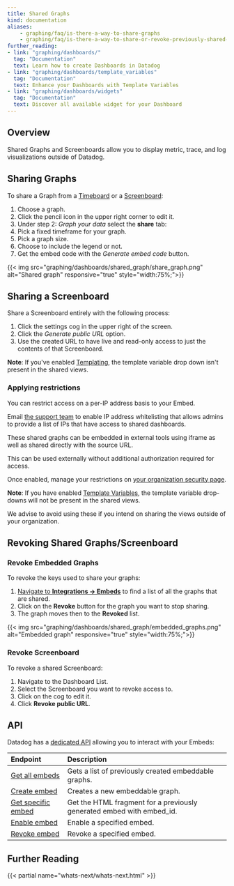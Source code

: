 ```yaml
---
title: Shared Graphs
kind: documentation
aliases:
    - graphing/faq/is-there-a-way-to-share-graphs
    - graphing/faq/is-there-a-way-to-share-or-revoke-previously-shared-graphs
further_reading:
- link: "graphing/dashboards/"
  tag: "Documentation"
  text: Learn how to create Dashboards in Datadog
- link: "graphing/dashboards/template_variables"
  tag: "Documentation"
  text: Enhance your Dashboards with Template Variables
- link: "graphing/dashboards/widgets"
  tag: "Documentation"
  text: Discover all available widget for your Dashboard
---
```


## Overview

Shared Graphs and Screenboards allow you to display metric, trace, and log visualizations outside of Datadog.

## Sharing Graphs

To share a Graph from a [Timeboard][5] or a [Screenboard][6]:

1. Choose a graph.
2. Click the pencil icon in the upper right corner to edit it.
3. Under step 2: *Graph your data* select the **share** tab:
4. Pick a fixed timeframe for your graph.
5. Pick a graph size.
6. Choose to include the legend or not.
7. Get the embed code with the *Generate embed code* button.

{{< img src="graphing/dashboards/shared_graph/share_graph.png" alt="Shared graph" responsive="true" style="width:75%;">}}

## Sharing a Screenboard

Share a Screenboard entirely with the following process:

1. Click the settings cog in the upper right of the screen.
2. Click the *Generate public URL* option.
3. Use the created URL to have live and read-only access to just the contents of that Screenboard.

**Note**: If you've enabled [Templating][13], the template variable drop down isn't present in the shared views.

### Applying restrictions

You can restrict access on a per-IP address basis to your Embed. 

Email [the support team][1] to enable IP address whitelisting that allows admins to provide a list of IPs that have access to shared dashboards.

These shared graphs can be embedded in external tools using iframe as well as shared directly with the source URL. 

This can be used externally without additional authorization required for access. 

Once enabled, manage your restrictions on [your organization security page][14].

**Note**: If you have enabled [Template Variables][13], the template variable drop-downs will not be present in the shared views. 

We advise to avoid using these if you intend on sharing the views outside of your organization.

## Revoking Shared Graphs/Screenboard

### Revoke Embedded Graphs
To revoke the keys used to share your graphs:

1. [Navigate to **Integrations -> Embeds**][3] to find a list of all the graphs that are shared.
2. Click on the **Revoke** button for the graph you want to stop sharing.
3. The graph moves then to the **Revoked** list.

{{< img src="graphing/dashboards/shared_graph/embedded_graphs.png" alt="Embedded graph" responsive="true" style="width:75%;">}}

### Revoke Screenboard

To revoke a shared Screenboard:

1. Navigate to the Dashboard List.
2. Select the Screenboard you want to revoke access to.
3. Click on the cog to edit it.
4. Click **Revoke public URL**.

## API

Datadog has a [dedicated API][7] allowing you to interact with your Embeds:

| Endpoint                 | Description                                                           |
| :---                     | :----                                                                 |
| [Get all embeds][8]      | Gets a list of previously created embeddable graphs.                  |
| [Create embed][9]        | Creates a new embeddable graph.                                       |
| [Get specific embed][10] | Get the HTML fragment for a previously generated embed with embed_id. |
| [Enable embed][11]       | Enable a specified embed.                                             |
| [Revoke embed][12]       | Revoke a specified embed.                                             |


## Further Reading

{{< partial name="whats-next/whats-next.html" >}}

[1]: /help
[3]: https://app.datadoghq.com/account/settings#embeds
[4]: /api/#embeds
[5]: /graphing/dashboards/timeboard
[6]: /graphing/dashboards/screenboard
[7]: /api/?lang=python#embeddable-graphs
[8]: /api/?lang=python#get-all-embeds
[9]: /api/?lang=python#create-embed
[10]: /api/?lang=python#get-specific-embed
[11]: /api/?lang=python#enable-embed
[12]: /api/?lang=python#revoke-embed
[13]: /graphing/dashboards/template_variables
[14]: https://app.datadoghq.com/account/org_security
